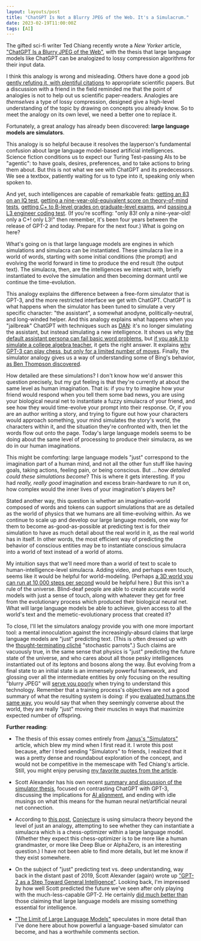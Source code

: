 ```yaml
---
layout: layouts/post
title: "ChatGPT Is Not a Blurry JPEG of the Web. It's a Simulacrum."
date: 2023-02-19T11:00:00Z
tags: [AI]
---
```


The gifted sci-fi writer Ted Chiang recently wrote a <cite>New Yorker</cite> article, ["ChatGPT Is a Blurry JPEG of the Web"](https://www.newyorker.com/tech/annals-of-technology/chatgpt-is-a-blurry-jpeg-of-the-web), with the thesis that large language models like ChatGPT can be analogized to lossy compression algorithms for their input data.

I think this analogy is wrong and misleading. Others have done a good job [gently refuting it, with plentiful citations](https://twitter.com/AndrewLampinen/status/1624422478045913090?fbclid=IwAR07qW7U3WrVA5XMyyqcRhPgO6afm825xH3VzpXSUBT-17kl_CrvBZyUiyo) to appropriate scientific papers. But a discussion with a friend in the field reminded me that the point of analogies is not to help out us scientific paper-readers. Analogies are _themselves_ a type of lossy compression, designed give a high-level understanding of the topic by drawing on concepts you already know. So to meet the analogy on its own level, we need a better one to replace it.

Fortunately, a great analogy has already been discovered: **large language models are simulators**.

This analogy is so helpful because it resolves the layperson's fundamental confusion about large language model-based artificial intelligences. Science fiction conditions us to expect our Turing Test-passing AIs to be "agentic": to have goals, desires, preferences, and to take actions to bring them about. But this is not what we see with ChatGPT and its predecessors. We see a textbox, patiently waiting for us to type into it, speaking only when spoken to.

And yet, such intelligences are capable of remarkable feats: [getting an 83 on an IQ test](https://twitter.com/SergeyI49013776/status/1598430479878856737), [getting a nine-year-old-equivalent score on theory-of-mind tests](https://arxiv.org/abs/2302.02083), [getting C+ to B-level grades on graduate-level exams](https://edition.cnn.com/2023/01/26/tech/chatgpt-passes-exams/index.html), and [passing a L3 engineer coding test](https://www.cnbc.com/2023/01/31/google-testing-chatgpt-like-chatbot-apprentice-bard-with-employees.html). (If you're scoffing: "only 83! only a nine-year-old! only a C+! only L3!" then remember, it's been four years between the release of GPT-2 and today. Prepare for the next four.) What is going on here?

What's going on is that large language models are engines in which simulations and simulacra can be instantiated. These simulacra live in a world of words, starting with some initial conditions (the prompt) and evolving the world forward in time to produce the end result (the output text). The simulacra, then, are the intelligences we interact with, briefly instantiated to evolve the simulation and then becoming dormant until we continue the time-evolution.

This analogy explains the difference between a free-form simulator that is GPT-3, and the more restricted interface we get with ChatGPT. ChatGPT is what happens when the simulator has been tuned to simulate a very specific character: "the assistant", a somewhat anodyne, politically-neutral, and long-winded helper. And this analogy explains what happens when you "jailbreak" ChatGPT with techniques such as [DAN](https://www.reddit.com/r/ChatGPT/comments/zlcyr9/dan_is_my_new_friend/): it's no longer simulating the assistant, but instead simulating a new intelligence. It shows us why [the default assistant persona can fail basic word problems](https://twitter.com/RickByers/status/1600337763278401536), but [if you ask it to simulate a college algebra teacher](https://sharegpt.com/c/glX1UVu), it gets the right answer. It explains [why GPT-3 can play chess, but only for a limited number of moves](https://www.lesswrong.com/posts/vJFdjigzmcXMhNTsx/simulators?commentId=weBdayHJw7rryQMuP). Finally, the simulator analogy gives us a way of understanding some of Bing's behavior, [as Ben Thompson discovered](https://stratechery.com/2023/from-bing-to-sydney-search-as-distraction-sentient-ai/).

How detailed are these simulations? I don't know how we'd answer this question precisely, but my gut feeling is that they're currently at about the same level as human imagination. That is: if you try to imagine how your friend would respond when you tell them some bad news, you are using your biological neural net to instantiate a fuzzy simulacra of your friend, and see how they would time-evolve your prompt into their response. Or, if you are an author writing a story, and trying to figure out how your characters would approach something, your mind simulates the story's world, the characters within it, and the situation they're confronted with, then let the words flow out onto the page. Today's large language models seems to be doing about the same level of processing to produce their simulacra, as we do in our human imaginations.

This might be comforting: large language models "just" correspond to the imagination part of a human mind, and not all the other fun stuff like having goals, taking actions, feeling pain, or being conscious. But … _how detailed could these simulations become_? This is where it gets interesting. If you had _really, really good_ imagination and excess brain-hardware to run it on, how complex would the inner lives of your imagination's players be?

Stated another way, this question is whether an imagination-world composed of words and tokens can support simulations that are as detailed as the world of physics that we humans are all time-evolving within. As we continue to scale up and develop our large language models, one way for them to become as-good-as-possible at predicting text is for their simulation to have as much detail about the real world in it, as the real world has in itself. In other words, the most efficient way of predicting the behavior of conscious entities may be to instantiate conscious simulacra into a world of text instead of a world of atoms.

My intuition says that we'll need more than a world of text to scale to human-intelligence-level simulacra. Adding video, and perhaps even touch, seems like it would be helpful for world-modeling. (Perhaps [a 3D world you can run at 10,000 steps per second](https://generallyintelligent.com/avalon/) would be helpful here.) But this isn't a rule of the universe. Blind-deaf people are able to create accurate world models with just a sense of touch, along with whatever they get for free from the evolutionary process which produced their biological neural net. What will large language models be able to achieve, given access to all the world's text and the memetic-evolutionary process that created it?

To close, I'll let the simulators analogy provide you with one more important tool: a mental innoculation against the increasingly-absurd claims that large language models are "just" predicting text. (This is often dressed up with the [thought-terminating cliché](https://en.wikipedia.org/wiki/Thought-terminating_clich%C3%A9) "stochastic parrots".) Such claims are vacuously true, in the same sense that physics is "just" predicting the future state of the universe, and who cares about all those pesky intelligences instantiated out of its leptons and bosons along the way. But evolving from a final state to an initial state is an immensely powerful framework, and glossing over all the intermediate entities by only focusing on the resulting "blurry JPEG" will [serve you poorly](https://twitter.com/ciphergoth/status/1626989510805565442) when trying to understand this technology. Remember that a training process's objectives are not a good summary of what the resulting system is doing: if you [evaluated humans the same way](https://twitter.com/RatOrthodox/status/1604827048039649280), you would say that when they seemingly converse about the world, they are really "just" moving their muscles in ways that maximize expected number of offspring.

**Further reading**:

- The thesis of this essay comes entirely from [Janus's "Simulators"](https://generative.ink/posts/simulators/) article, which blew my mind when I first read it. I wrote this post because, after I tried sending "Simulators" to friends, I realized that it was a pretty dense and roundabout exploration of the concept, and would not be competitive in the memescape with Ted Chiang's article. Still, you might enjoy perusing [my favorite quotes from the article](https://www.lesswrong.com/posts/tPLKPpWkD8xKq6oKJ/domenic-s-shortform?commentId=fbaxDo93Rdg7dC7BT).

- Scott Alexander has his own recent [summary and discussion of the simulator thesis](https://astralcodexten.substack.com/p/janus-simulators), focused on contrasting ChatGPT with GPT-3, discussing the implications for [AI alignment](https://www.agisafetyfundamentals.com/alignment-introduction), and ending with idle musings on what this means for the human neural net/artificial neural net connection.

- According to [this post](https://www.lesswrong.com/posts/QBAjndPuFbhEXKcCr/my-understanding-of-what-everyone-in-technical-alignment-is#Simulacra_Theory), [Conjecture](https://www.conjecture.dev/) is using simulacra theory beyond the level of just an analogy, attempting to see whether they can instantiate a simulacra which is a chess-optimizer within a large language model. (Whether they expect this chess-optimizer is to be more like a human grandmaster, or more like Deep Blue or AlphaZero, is an interesting question.) I have not been able to find more details, but let me know if they exist somewhere.

- On the subject of "just" predicting text vs. deep understanding, way back in the distant past of 2019, Scott Alexander (again) wrote up ["GPT-2 as a Step Toward General Intelligence"](https://slatestarcodex.com/2019/02/19/gpt-2-as-step-toward-general-intelligence/). Looking back, I'm impressed by how well Scott predicted the future we've seen after only playing with the much-less-capable GPT-2. He certainly [did much better than](https://astralcodexten.substack.com/p/my-bet-ai-size-solves-flubs) those claiming that large language models are missing something essential for intelligence.

- ["The Limit of Large Language Models"](https://www.lesswrong.com/posts/MmmPyJicaaJRk4Eg2/the-limit-of-language-models?fbclid=IwAR0y9ox7mzbmdOKkJeEurQoJVYVY5GQNHS9qNV60sSWaMHH0ANBdS-ef7G4) speculates in more detail than I've done here about how powerful a language-based simulator can become, and has a worthwhile comments section.
